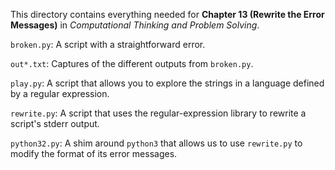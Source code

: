 This directory contains everything needed for
**Chapter 13 (Rewrite the Error Messages)** in
*Computational Thinking and Problem Solving*.

`broken.py`: A script with a straightforward error.

`out*.txt`: Captures of the different outputs from `broken.py`.

`play.py`: A script that allows you to explore the strings in a
language defined by a regular expression.

`rewrite.py`: A script that uses the regular-expression library to
rewrite a script's stderr output.

`python32.py`: A shim around `python3` that allows us to use
`rewrite.py` to modify the format of its error messages.

